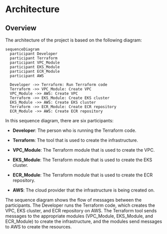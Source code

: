 <!-- SPDX-License-Identifier: Apache-2.0 -->

# Architecture

## Overview

The architecture of the project is based on the following diagram:

```mermaid
sequenceDiagram
  participant Developer
  participant Terraform
  participant VPC_Module
  participant EKS_Module
  participant ECR_Module
  participant AWS

  Developer ->> Terraform: Run Terraform code
  Terraform ->> VPC_Module: Create VPC
  VPC_Module ->> AWS: Create VPC
  Terraform ->> EKS_Module: Create EKS cluster
  EKS_Module ->> AWS: Create EKS cluster
  Terraform ->> ECR_Module: Create ECR repository
  ECR_Module ->> AWS: Create ECR repository
```

In this sequence diagram, there are six participants:

- **Developer**: The person who is running the Terraform code.

- **Terraform**: The tool that is used to create the infrastructure.

- **VPC_Module**: The Terraform module that is used to create the VPC.

- **EKS_Module**: The Terraform module that is used to create the EKS cluster.

- **ECR_Module**: The Terraform module that is used to create the ECR repository.

- **AWS**: The cloud provider that the infrastructure is being created on.

The sequence diagram shows the flow of messages between the participants. The Developer runs the Terraform code, which creates the VPC, EKS cluster, and ECR repository on AWS. The Terraform tool sends messages to the appropriate modules (VPC_Module, EKS_Module, and ECR_Module) to create the infrastructure, and the modules send messages to AWS to create the resources.
